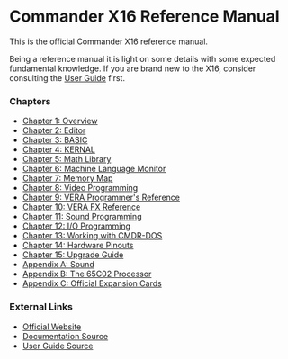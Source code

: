 # Commander X16 Reference Manual

This is the official Commander X16 reference manual.

Being a reference manual it is light on some details with some expected fundamental
knowledge. If you are brand new to the X16, consider consulting the 
[User Guide](https://github.com/X16Community/x16-user-guide/releases/tag/X16_Users_Guide) 
first.

### Chapters

  * [Chapter 1: Overview](X16%20Reference%20-%2001%20-%20Overview.md#chapter-1-overview)  
  * [Chapter 2: Editor](X16%20Reference%20-%2002%20-%20Editor.md#chapter-2-editor)  
  * [Chapter 3: BASIC](X16%20Reference%20-%2003%20-%20BASIC.md#chapter-3-basic-programming)  
  * [Chapter 4: KERNAL](X16%20Reference%20-%2004%20-%20KERNAL.md#chapter-3-kernal)  
  * [Chapter 5: Math Library](X16%20Reference%20-%2005%20-%20Math%20Library.md#chapter-5-math-library)  
  * [Chapter 6: Machine Language Monitor](X16%20Reference%20-%2006%20-%20Machine%20Language%20Monitor.md#chapter-6-machine-language-monitor)  
  * [Chapter 7: Memory Map](X16%20Reference%20-%2007%20-%20Memory%20Map.md#chapter-7-memory-map)  
  * [Chapter 8: Video Programming](X16%20Reference%20-%2008%20-%20Video%20Programming.md#chapter-8-video-programming)  
  * [Chapter 9: VERA Programmer's Reference](X16%20Reference%20-%2009%20-%20VERA%20Programmer's%20Reference.md)
  * [Chapter 10: VERA FX Reference](X16%20Reference%20-%2010%20-%20VERA%20FX%20Reference.md)
  * [Chapter 11: Sound Programming](X16%20Reference%20-%2011%20-%20Sound%20Programming.md)
  * [Chapter 12: I/O Programming](X16%20Reference%20-%2012%20-%20IO%20Programming.md)
  * [Chapter 13: Working with CMDR-DOS](X16%20Reference%20-%2013%20-%20Working%20with%20CMDR-DOS.md)
  * [Chapter 14: Hardware Pinouts](X16%20Reference%20-%2014%20-%20Hardware.md)  
  * [Chapter 15: Upgrade Guide](X16%20Reference%20-%2015%20-%20Upgrade%20Guide.md)
  * [Appendix A: Sound](X16%20Reference%20-%20Appendix%20A%20-%20Sound.md)
  * [Appendix B: The 65C02 Processor](X16%20Reference%20-%20Appendix%20B%20-%2065C02%20Processor.md)
  * [Appendix C: Official Expansion Cards](X16%20Reference%20-%20Appendix%20C%20-%20Official%20Expansion%20Cards.md)


### External Links

  * [Official Website](https://www.commanderx16.com/)
  * [Documentation Source](https://github.com/X16Community/x16-docs)
  * [User Guide Source](https://github.com/X16Community/x16-user-guide)
